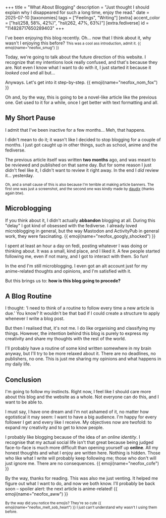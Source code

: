 +++
title = "What About Blogging"
description = "Just thought I should explain why I disappeared for such a long time, enjoy the read."
date = 2025-07-10
[taxonomies]
tags = ["Feelings", "Writing"]
[extra]
accent_color = ["hsl(258, 58%, 42%)", "hsl(262, 47%, 63%)"]
[extra.fediverse]
id = "114828717650289403"
+++

I've been enjoying this blog recently. Oh... now that I think about it, why wasn't I enjoying this before? <small>This was a cool ass introduction, admit it. {{ emoji(name="neofox_smug") }}</small>

Today, we're going to talk about the future direction of this website. I recognize that my intentions look really confused, and that's because they are. Not even I know what I want to do with it, I just started it because it *looked cool* and all but...

Anyways. Let's get into it step-by-step. {{ emoji(name="neofox_nom_fox") }}

Oh and, by the way, this is going to be a novel-like article like the previous one. Get used to it for a while, once I get better with text formatting and all.

## My Short Pause

I admit that I've been inactive for a few months... Meh, that happens.

I didn't mean to do it; it wasn't like I decided to stop blogging for a couple of months. I just got caught up in other things, such as school, anime and the fediverse.

The previous article itself was written **two months** ago, and was meant to be reviewed and published on that same day. But for some reason I just didn't feel like it, I didn't want to review it right away. In the end I *did* review it... yesterday.

<small>Oh, and a small cause of this is also because I'm terrible at making article banners. The first one was just a screenshot, and the second one was kindly made by [daudix](https://daudix.one) (thanks again btw).</small>

## Microblogging

If you think about it, I didn't actually **abbandon** blogging at all. During this "delay" I got kind of obsessed with the fediverse. I already loved microblogging in general, but the way Mastodon and ActivityPub in general work, they were fascinating. {{ emoji(name="neofox_googly_shocked") }}

I spent at least an hour a day on fedi, posting whatever I was doing or thinking about. It was a small, kind place, and I liked it. A few people started following me, even if not many, and I got to interact with them. So fun!

In the end I'm still microblogging. I even got an alt account just for my anime-related thoughts and opinions, and I'm satisfied with it.

But this brings us to: **how is this blog going to procede?**

## A Blog Routine

I thought: 'I need to think of a routine to follow every time a new article is due.' You know? It wouldn't be that bad if I could create a structure to apply whenever I write a blog post.

But then I realised that, it's not me. I do like organising and classifying my things. However, the intention behind this blog is purely to express my creativity and share my thoughts with the rest of the world.

I'll probably have a routine of some kind written somewhere in my brain anyway, but I'll try to be more relaxed about it. There are no deadlines, no publishers, no one. This is just me sharing my opinions and what happens in my daily life.

## Conclusion

I'm going to follow my instincts. Right now, I feel like I should care more about this blog and the website as a whole. Not everyone can do this, and I want to be able to.

I must say, I have one dream and I'm not ashamed of it, no matter how egotistical it may seem: I want to have a big audience. I'm happy for every follower I get and every like I receive. My objectives now are twofold: to expand my creativity and to get to know people.

I probably like blogging because of the idea of an *online identity*. I recognise that my actual social life isn't that great because being judged face-to-face is much more difficult than opening yourself up **online**. All my honest thoughts and what I enjoy are written here. Nothing is hidden. Those who like what I write will probably keep following me; those who don't will just ignore me. There are no consequences. {{ emoji(name="neofox_cofe") }}

By the way, thanks for reading. This was also me just venting. It helped me figure out what I want to do, and now we both know. I'll probably be back soon – spoiler alert: the next article is anime-related! {{ emoji(name="neofox_aww") }}

<small>By the way did you notice the emojis? They're so cute {{ emoji(name="neofox_melt_sob_heart") }} I just can't understand why wasn't I using them before.</small>
